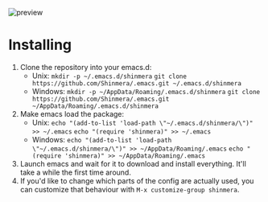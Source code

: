 ![preview](https://filebox.tymoon.eu//file/TWpjNE5BPT0=)

# Installing
1. Clone the repository into your emacs.d:
   * Unix:
     `mkdir -p ~/.emacs.d/shinmera`
     `git clone https://github.com/Shinmera/.emacs.git ~/.emacs.d/shinmera`
   * Windows:
     `mkdir -p ~/AppData/Roaming/.emacs.d/shinmera`
     `git clone https://github.com/Shinmera/.emacs.git ~/AppData/Roaming/.emacs.d/shinmera`
2. Make emacs load the package:
   * Unix:
     `echo "(add-to-list 'load-path \"~/.emacs.d/shinmera/\")" >> ~/.emacs`
     `echo "(require 'shinmera)" >> ~/.emacs`
   * Windows:
     `echo "(add-to-list 'load-path \"~/.emacs.d/shinmera/\")" >> ~/AppData/Roaming/.emacs`
     `echo "(require 'shinmera)" >> ~/AppData/Roaming/.emacs`
3. Launch emacs and wait for it to download and install everything. It'll take a while the first time around.
4. If you'd like to change which parts of the config are actually used, you can customize that behaviour with `M-x customize-group shinmera`.
